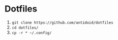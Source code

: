 # Dotfiles

1. `git clone https://github.com/antidoid/dotfiles`
2. `cd dotfiles/`
3. `cp -r * ~/.config/`
